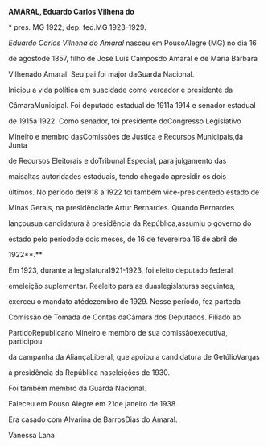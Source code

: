 **AMARAL, Eduardo Carlos Vilhena do**



\* pres. MG 1922; dep. fed.MG 1923-1929.



*Eduardo Carlos Vilhena do Amaral* nasceu em PousoAlegre (MG) no dia 16

de agostode 1857, filho de José Luís Camposdo Amaral e de Maria Bárbara

Vilhenado Amaral. Seu pai foi major daGuarda Nacional.



Iniciou a vida política em suacidade como vereador e presidente da

CâmaraMunicipal. Foi deputado estadual de 1911a 1914 e senador estadual

de 1915a 1922. Como senador, foi presidente doCongresso Legislativo

Mineiro e membro dasComissões de Justiça e Recursos Municipais,da Junta

de Recursos Eleitorais e doTribunal Especial, para julgamento das

maisaltas autoridades estaduais, tendo chegado apresidir os dois

últimos. No período de1918 a 1922 foi também vice-presidentedo estado de

Minas Gerais, na presidênciade Artur Bernardes. Quando Bernardes

lançousua candidatura à presidência da República,assumiu o governo do

estado pelo períodode dois meses, de 16 de fevereiroa 16 de abril de

1922**.**



Em 1923, durante a legislatura1921-1923, foi eleito deputado federal

emeleição suplementar. Reeleito para as duaslegislaturas seguintes,

exerceu o mandato atédezembro de 1929. Nesse período, fez parteda

Comissão de Tomada de Contas daCâmara dos Deputados. Filiado ao

PartidoRepublicano Mineiro e membro de sua comissãoexecutiva, participou

da campanha da AliançaLiberal, que apoiou a candidatura de GetúlioVargas

à presidência da República naseleições de 1930.



Foi também membro da Guarda Nacional.



Faleceu em Pouso Alegre em 21de janeiro de 1938.



Era casado com Alvarina de BarrosDias do Amaral.



Vanessa Lana




